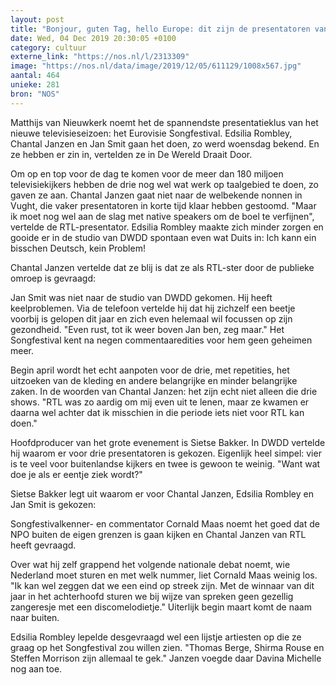 ```yaml
---
layout: post
title: "Bonjour, guten Tag, hello Europe: dit zijn de presentatoren van het Songfestival"
date: Wed, 04 Dec 2019 20:30:05 +0100
category: cultuur
externe_link: "https://nos.nl/l/2313309"
image: "https://nos.nl/data/image/2019/12/05/611129/1008x567.jpg"
aantal: 464
unieke: 281
bron: "NOS"
---
```


<p>Matthijs van Nieuwkerk noemt het de spannendste presentatieklus van het nieuwe televisieseizoen: het Eurovisie Songfestival. Edsilia Rombley, Chantal Janzen en Jan Smit gaan het doen, zo werd woensdag bekend. En ze hebben er zin in, vertelden ze in De Wereld Draait Door.</p>
<p>Om op en top voor de dag te komen voor de meer dan 180 miljoen televisiekijkers hebben de drie nog wel wat werk op taalgebied te doen, zo gaven ze aan. Chantal Janzen gaat niet naar de welbekende nonnen in Vught, die vaker presentatoren in korte tijd klaar hebben gestoomd. "Maar ik moet nog wel aan de slag met native speakers om de boel te verfijnen", vertelde de RTL-presentator. Edsilia Rombley maakte zich minder zorgen en gooide er in de studio van DWDD spontaan even wat Duits in: Ich kann ein bisschen Deutsch, kein Problem!</p>
<p>Chantal Janzen vertelde dat ze blij is dat ze als RTL-ster door de publieke omroep is gevraagd: </p>
<p>Jan Smit was niet naar de studio van DWDD gekomen. Hij heeft keelproblemen. Via de telefoon vertelde hij dat hij zichzelf een beetje voorbij is gelopen dit jaar en zich even helemaal wil focussen op zijn gezondheid. "Even rust, tot ik weer boven Jan ben, zeg maar." Het Songfestival kent na negen commentaaredities voor hem geen geheimen meer.</p>
<p>Begin april wordt het echt aanpoten voor de drie, met repetities, het uitzoeken van de kleding en andere belangrijke en minder belangrijke zaken. In de woorden van Chantal Janzen: het zijn echt niet alleen die drie shows. "RTL was zo aardig om mij even uit te lenen, maar ze kwamen er daarna wel achter dat ik misschien in die periode iets niet voor RTL kan doen."</p>
<p>Hoofdproducer van het grote evenement is Sietse Bakker. In DWDD vertelde hij waarom er voor drie presentatoren is gekozen. Eigenlijk heel simpel: vier is te veel voor buitenlandse kijkers en twee is gewoon te weinig. "Want wat doe je als er eentje ziek wordt?"</p>
<p>Sietse Bakker legt uit waarom er voor Chantal Janzen, Edsilia Rombley en Jan Smit is gekozen:</p>
<p>Songfestivalkenner- en commentator Cornald Maas noemt het goed dat de NPO buiten de eigen grenzen is gaan kijken en Chantal Janzen van RTL heeft gevraagd.</p>
<p>Over wat hij zelf grappend het volgende nationale debat noemt, wie Nederland moet sturen en met welk nummer, liet Cornald Maas weinig los. "Ik kan wel zeggen dat we een eind op streek zijn. Met de winnaar van dit jaar in het achterhoofd sturen we bij wijze van spreken geen gezellig zangeresje met een discomelodietje." Uiterlijk begin maart komt de naam naar buiten.</p>
<p>Edsilia Rombley lepelde desgevraagd wel een lijstje artiesten op die ze graag op het Songfestival zou willen zien. "Thomas Berge, Shirma Rouse en Steffen Morrison zijn allemaal te gek." Janzen voegde daar Davina Michelle nog aan toe.</p>
